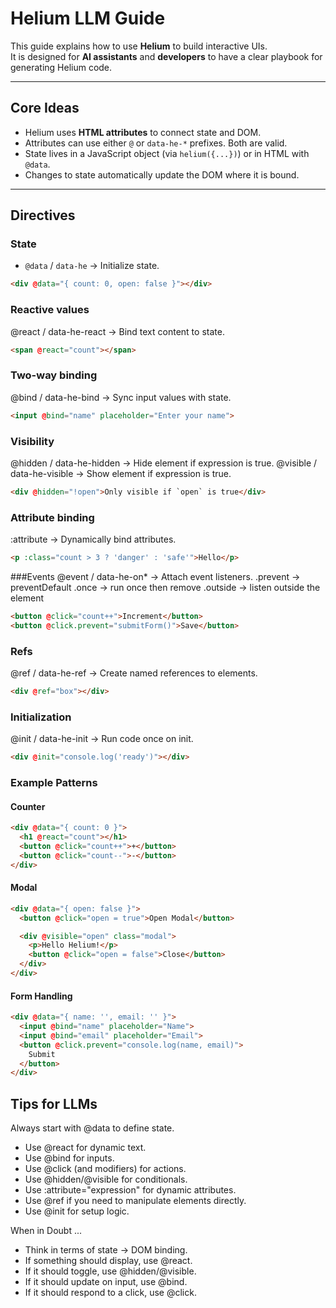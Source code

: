 # Helium LLM Guide

This guide explains how to use **Helium** to build interactive UIs.  
It is designed for **AI assistants** and **developers** to have a clear playbook for generating Helium code.

---

## Core Ideas

- Helium uses **HTML attributes** to connect state and DOM.  
- Attributes can use either `@` or `data-he-*` prefixes. Both are valid.  
- State lives in a JavaScript object (via `helium({...})`) or in HTML with `@data`.  
- Changes to state automatically update the DOM where it is bound.

---

## Directives

### State
- `@data` / `data-he` → Initialize state.
```html
<div @data="{ count: 0, open: false }"></div>
```

### Reactive values
@react / data-he-react → Bind text content to state.

```html
<span @react="count"></span>
```

### Two-way binding
@bind / data-he-bind → Sync input values with state.

```html
<input @bind="name" placeholder="Enter your name">
```

### Visibility
@hidden / data-he-hidden → Hide element if expression is true.
@visible / data-he-visible → Show element if expression is true.

```html
<div @hidden="!open">Only visible if `open` is true</div>
```

### Attribute binding
:attribute → Dynamically bind attributes.

```html
<p :class="count > 3 ? 'danger' : 'safe'">Hello</p>
```

###Events
@event / data-he-on* → Attach event listeners.
.prevent → preventDefault
.once → run once then remove
.outside → listen outside the element

```html
<button @click="count++">Increment</button>
<button @click.prevent="submitForm()">Save</button>
```

### Refs

@ref / data-he-ref → Create named references to elements.

```html
<div @ref="box"></div>
```


### Initialization

@init / data-he-init → Run code once on init.

```html
<div @init="console.log('ready')"></div>
```

### Example Patterns

#### Counter

```html
<div @data="{ count: 0 }">
  <h1 @react="count"></h1>
  <button @click="count++">+</button>
  <button @click="count--">-</button>
</div>
```

#### Modal

```html
<div @data="{ open: false }">
  <button @click="open = true">Open Modal</button>

  <div @visible="open" class="modal">
    <p>Hello Helium!</p>
    <button @click="open = false">Close</button>
  </div>
</div>
```

#### Form Handling

```html
<div @data="{ name: '', email: '' }">
  <input @bind="name" placeholder="Name">
  <input @bind="email" placeholder="Email">
  <button @click.prevent="console.log(name, email)">
    Submit
  </button>
</div>
```

## Tips for LLMs

Always start with @data to define state.

* Use @react for dynamic text.
* Use @bind for inputs.
* Use @click (and modifiers) for actions.
* Use @hidden/@visible for conditionals.
* Use :attribute="expression" for dynamic attributes.
* Use @ref if you need to manipulate elements directly.
* Use @init for setup logic.

When in Doubt ...

* Think in terms of state → DOM binding.
* If something should display, use @react.
* If it should toggle, use @hidden/@visible.
* If it should update on input, use @bind.
* If it should respond to a click, use @click.
